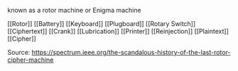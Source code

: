 known as a rotor machine or Enigma machine

[[Rotor]]
[[Battery]]
[[Keyboard]]
[[Plugboard]]
[[Rotary Switch]]
[[Ciphertext]]
[[Crank]]
[[Lubrication]]
[[Printer]]
[[Reinjection]]
[[Plaintext]]
[[Cipher]]

Source: https://spectrum.ieee.org/the-scandalous-history-of-the-last-rotor-cipher-machine
